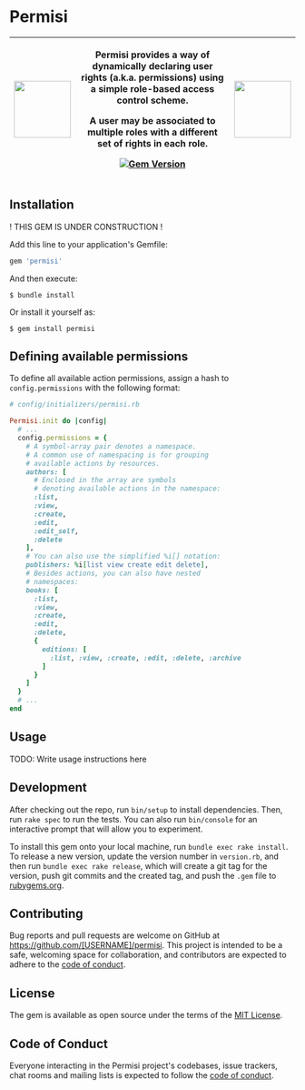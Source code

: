 # Permisi

| [<img width="100" src="https://upload.wikimedia.org/wikipedia/commons/thumb/1/17/Female_Chinese_Lion_Statue.jpg/254px-Female_Chinese_Lion_Statue.jpg">](https://en.wikipedia.org/wiki/Chinese_guardian_lions) | <p>Permisi provides a way of dynamically declaring user rights (a.k.a. permissions) using a simple role-based access control scheme.</p> <p>A user may be associated to multiple roles with a different set of rights in each role.</p> <p>[![Gem Version](https://badge.fury.io/rb/permisi.svg)](https://badge.fury.io/rb/permisi)</p> | [<img width="100" src="https://upload.wikimedia.org/wikipedia/commons/thumb/1/14/Male_Chinese_Lion_Statue.jpg/246px-Male_Chinese_Lion_Statue.jpg">](https://en.wikipedia.org/wiki/Chinese_guardian_lions) |
| - | - | - |

## Installation

! THIS GEM IS UNDER CONSTRUCTION !

Add this line to your application's Gemfile:

```ruby
gem 'permisi'
```

And then execute:

    $ bundle install

Or install it yourself as:

    $ gem install permisi

## Defining available permissions

To define all available action permissions, assign a hash to `config.permissions` with the following format:

```ruby
# config/initializers/permisi.rb

Permisi.init do |config|
  # ...
  config.permissions = {
    # A symbol-array pair denotes a namespace.
    # A common use of namespacing is for grouping
    # available actions by resources.
    authors: [
      # Enclosed in the array are symbols
      # denoting available actions in the namespace:
      :list,
      :view,
      :create,
      :edit,
      :edit_self,
      :delete
    ],
    # You can also use the simplified %i[] notation:
    publishers: %i[list view create edit delete],
    # Besides actions, you can also have nested
    # namespaces:
    books: [
      :list,
      :view,
      :create,
      :edit,
      :delete,
      {
        editions: [
          :list, :view, :create, :edit, :delete, :archive
        ]
      }
    ]
  }
  # ...
end
```

## Usage

TODO: Write usage instructions here

## Development

After checking out the repo, run `bin/setup` to install dependencies. Then, run `rake spec` to run the tests. You can also run `bin/console` for an interactive prompt that will allow you to experiment.

To install this gem onto your local machine, run `bundle exec rake install`. To release a new version, update the version number in `version.rb`, and then run `bundle exec rake release`, which will create a git tag for the version, push git commits and the created tag, and push the `.gem` file to [rubygems.org](https://rubygems.org).

## Contributing

Bug reports and pull requests are welcome on GitHub at https://github.com/[USERNAME]/permisi. This project is intended to be a safe, welcoming space for collaboration, and contributors are expected to adhere to the [code of conduct](https://github.com/[USERNAME]/permisi/blob/master/CODE_OF_CONDUCT.md).

## License

The gem is available as open source under the terms of the [MIT License](https://opensource.org/licenses/MIT).

## Code of Conduct

Everyone interacting in the Permisi project's codebases, issue trackers, chat rooms and mailing lists is expected to follow the [code of conduct](https://github.com/[USERNAME]/permisi/blob/master/CODE_OF_CONDUCT.md).
